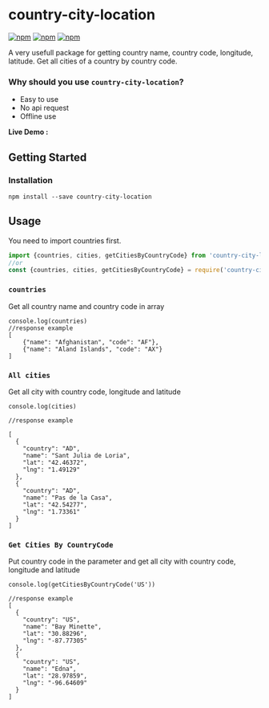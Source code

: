 # country-city-location
[![npm](https://img.shields.io/npm/v/country-city-location)](https://www.npmjs.com/package/country-city-location)
[![npm](https://img.shields.io/npm/l/country-city-location)]()
[![npm](https://img.shields.io/npm/dw/country-city-location)](https://www.npmjs.com/package/country-city-location)


A very usefull package for getting country name, country code, longitude, latitude. Get all cities of a country by country code.

### Why should you use `country-city-location`?

- Easy to use
- No api request
- Offline use


**Live Demo :** 


## Getting Started
### Installation

```
npm install --save country-city-location
```

## Usage

You need to import countries first.

```javascript
import {countries, cities, getCitiesByCountryCode} from 'country-city-location'; 
//or
const {countries, cities, getCitiesByCountryCode} = require('country-city-location'); 

```

### `countries`
Get all country name and country code in array

```
console.log(countries)
//response example
[
    {"name": "Afghanistan", "code": "AF"},
    {"name": "Aland Islands", "code": "AX"}
]

```
### `All cities`
Get all city with country code, longitude and latitude

```
console.log(cities)

//response example

[
  {
    "country": "AD",
    "name": "Sant Julia de Loria",
    "lat": "42.46372",
    "lng": "1.49129"
  },
  {
    "country": "AD",
    "name": "Pas de la Casa",
    "lat": "42.54277",
    "lng": "1.73361"
  }
]

```

### `Get Cities By CountryCode`
Put country code in the parameter and get all city with country code, longitude and latitude

```
console.log(getCitiesByCountryCode('US'))

//response example
[
  {
    "country": "US",
    "name": "Bay Minette",
    "lat": "30.88296",
    "lng": "-87.77305"
  },
  {
    "country": "US",
    "name": "Edna",
    "lat": "28.97859",
    "lng": "-96.64609"
  }
]
```